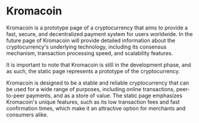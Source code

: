 # Kromacoin

Kromacoin is a prototype page of a cryptocurrency that aims to provide a fast, secure, and decentralized payment system for users worldwide. In the future page of Kromacoin will provide detailed information about the cryptocurrency's underlying technology, including its consensus mechanism, transaction processing speed, and scalability features.

It is important to note that Kromacoin is still in the development phase, and as such, the static page represents a prototype of the cryptocurrency.

Kromacoin is designed to be a stable and reliable cryptocurrency that can be used for a wide range of purposes, including online transactions, peer-to-peer payments, and as a store of value. The static page emphasizes Kromacoin's unique features, such as its low transaction fees and fast confirmation times, which make it an attractive option for merchants and consumers alike.
